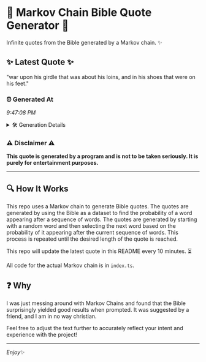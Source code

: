 # 📖 Markov Chain Bible Quote Generator 📖

Infinite quotes from the Bible generated by a Markov chain. ✨

## ✨ Latest Quote ✨
"war upon his girdle that was about his loins, and in his shoes that were on his feet."

### ⏰ Generated At
*9:47:08 PM*

<details>
    <summary>🛠️ Generation Details</summary>
    <p>
        <strong>🌱 Seed:</strong> war<br>
        <strong>🔄 Iterations:</strong> 17<br>
        <strong>📜 Context History:</strong><br>[ war ]: upon<br>[ war, upon ]: his<br>[ war, upon, his ]: girdle<br>[ war, upon, his, girdle ]: that<br>[ war, upon, his, girdle, that ]: was<br>[ war, upon, his, girdle, that, was ]: about<br>[ upon, his, girdle, that, was, about ]: his<br>[ his, girdle, that, was, about, his ]: loins,<br>[ girdle, that, was, about, his, loins, ]: and<br>[ that, was, about, his, loins,, and ]: in<br>[ was, about, his, loins,, and, in ]: his<br>[ about, his, loins,, and, in, his ]: shoes<br>[ his, loins,, and, in, his, shoes ]: that<br>[ loins,, and, in, his, shoes, that ]: were<br>[ and, in, his, shoes, that, were ]: on<br>[ in, his, shoes, that, were, on ]: his<br>[ his, shoes, that, were, on, his ]: feet.<br>
    </p>
</details>

### ⚠️ Disclaimer ⚠️
**This quote is generated by a program and is not to be taken seriously. It is purely for entertainment purposes.**

---

## 🔍 How It Works

This repo uses a Markov chain to generate Bible quotes. The quotes are generated by using the Bible as a dataset to find the probability of a word appearing after a sequence of words. The quotes are generated by starting with a random word and then selecting the next word based on the probability of it appearing after the current sequence of words. This process is repeated until the desired length of the quote is reached.

This repo will update the latest quote in this README every 10 minutes. ⏳

All code for the actual Markov chain is in `index.ts`.

## ❓ Why

I was just messing around with Markov Chains and found that the Bible surprisingly yielded good results when prompted. 
It was suggested by a friend, and I am in no way christian.

Feel free to adjust the text further to accurately reflect your intent and experience with the project!

---

*Enjoy*✨
